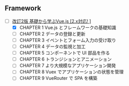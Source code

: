 ## Framework
  - [ ] [改訂2版 基礎から学ぶVue.js [2.x対応! ] ](https://www.amazon.co.jp/dp/4863543239/ref=cm_sw_r_tw_dp_x_qqGUFb4HG6AMS)
    - [x] CHAPTER 1 Vue.js とフレームワークの基礎知識
    - [ ] CHAPTER 2 データの登録と更新
    - [ ] CHAPTER 3 イベントとフォーム入力の受け取り
    - [ ] CHAPTER 4 データの監視と加工
    - [ ] CHAPTER 5 コンポーネントで UI 部品を作る
    - [ ] CHAPTER 6 トランジションとアニメーション
    - [ ] CHAPTER 7 より大規模なアプリケーション開発
    - [ ] CHAPTER 8 Vuex でアプリケーションの状態を管理
    - [ ] CHAPTER 9 VueRouter で SPA を構築
